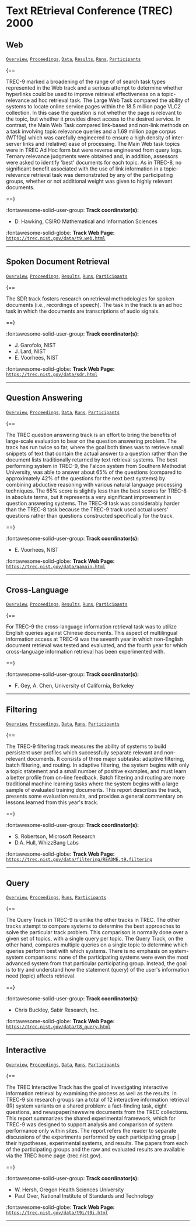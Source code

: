 # Text REtrieval Conference (TREC) 2000 

## Web

[`Overview`](./web/overview.md), [`Proceedings`](./web/proceedings.md), [`Data`](./web/data.md), [`Results`](./web/results.md), [`Runs`](./web/runs.md), [`Participants`](./web/participants.md)

{==

TREC-9 marked a broadening of the range of of search task types represented in the Web track and a serious attempt to determine whether hyperlinks could be used to improve retrieval effectiveness on a topic-relevance ad hoc retrieval task. The Large Web Task compared the ability of systems to locate online service pages within the 18.5 million page VLC2 collection. In this case the question is not whether the page is relevant to the topic, but whether it provides direct access to the desired service. In contrast, the Main Web Task compared link-based and non-link methods on a task involving topic relevance queries and a 1.69 million page corpus (WT10g) which was carefully engineered to ensure a high density of inter-server links and (relative) ease of processing. The Main Web task topics were in TREC Ad Hoc form but were reverse engineered from query logs. Ternary relevance judgments were obtained and, in addition, assessors were asked to identify 'best' documents for each topic. As in TREC-8, no significant benefit associated with the use of link information in a topic-relevance retrieval task was demonstrated by any of the participating groups, whether or not additional weight was given to highly relevant documents.

==}

:fontawesome-solid-user-group: **Track coordinator(s):**

- D. Hawking, CSIRO Mathematical and Information Sciences 


:fontawesome-solid-globe: **Track Web Page:** [`https://trec.nist.gov/data/t9.web.html`](https://trec.nist.gov/data/t9.web.html) 

---

## Spoken Document Retrieval

[`Overview`](./sdr/overview.md), [`Proceedings`](./sdr/proceedings.md), [`Results`](./sdr/results.md), [`Runs`](./sdr/runs.md), [`Participants`](./sdr/participants.md)

{==

The SDR track fosters research on retrieval methodologies for spoken documents (i.e., recordings of speech). The task in the track is an ad hoc task in which the documents are transcriptions of audio signals.

==}

:fontawesome-solid-user-group: **Track coordinator(s):**

- J. Garofolo, NIST 
- J. Lard, NIST 
- E. Voorhees, NIST 


:fontawesome-solid-globe: **Track Web Page:** [`https://trec.nist.gov/data/sdr.html`](https://trec.nist.gov/data/sdr.html) 

---

## Question Answering

[`Overview`](./qa/overview.md), [`Proceedings`](./qa/proceedings.md), [`Data`](./qa/data.md), [`Runs`](./qa/runs.md), [`Participants`](./qa/participants.md)

{==

The TREC question answering track is an effort to bring the benefits of large-scale evaluation to bear on the question answering problem. The track has run twice so far, where the goal both times was to retrieve small snippets of text that contain the actual answer to a question rather than the document lists traditionally returned by text retrieval systems. The best performing system in TREC-9, the Falcon system from Southern Methodist University, was able to answer about 65% of the questions (compared to approximately 42% of the questions for the next best systems) by combining abductive reasoning with various natural language processing techniques. The 65% score is slightly less than the best scores for TREC-8 in absolute terms, but it represents a very significant improvement in question answering systems. The TREC-9 task was considerably harder than the TREC-8 task because the TREC-9 track used actual users' questions rather than questions constructed specifically for the track.

==}

:fontawesome-solid-user-group: **Track coordinator(s):**

- E. Voorhees, NIST 


:fontawesome-solid-globe: **Track Web Page:** [`https://trec.nist.gov/data/qamain.html`](https://trec.nist.gov/data/qamain.html) 

---

## Cross-Language

[`Overview`](./xlingual/overview.md), [`Proceedings`](./xlingual/proceedings.md), [`Results`](./xlingual/results.md), [`Runs`](./xlingual/runs.md), [`Participants`](./xlingual/participants.md)

{==

For TREC-9 the cross-language information retrieval task was to utilize English queries against Chinese documents. This aspect of multilingual information access at TREC-9 was the seventh year in which non-English document retrieval was tested and evaluated, and the fourth year for which cross-language information retrieval has been experimented with.

==}

:fontawesome-solid-user-group: **Track coordinator(s):**

- F. Gey, A. Chen, University of California, Berkeley 




---

## Filtering

[`Overview`](./filtering/overview.md), [`Proceedings`](./filtering/proceedings.md), [`Data`](./filtering/data.md), [`Runs`](./filtering/runs.md), [`Participants`](./filtering/participants.md)

{==

The TREC-9 filtering track measures the ability of systems to build persistent user profiles which successfully separate relevant and non-relevant documents. It consists of three major subtasks: adaptive filtering, batch filtering, and routing. In adaptive filtering, the system begins with only a topic statement and a small number of positive examples, and must learn a better profile from on-line feedback. Batch filtering and routing are more traditional machine learning tasks where the system begins with a large sample of evaluated training documents. This report describes the track, presents some evaluation results, and provides a general commentary on lessons learned from this year's track.

==}

:fontawesome-solid-user-group: **Track coordinator(s):**

- S. Robertson, Microsoft Research 
- D.A. Hull, WhizzBang Labs 


:fontawesome-solid-globe: **Track Web Page:** [`https://trec.nist.gov/data/filtering/README.t9.filtering`](https://trec.nist.gov/data/filtering/README.t9.filtering) 

---

## Query

[`Overview`](./query/overview.md), [`Proceedings`](./query/proceedings.md), [`Runs`](./query/runs.md), [`Participants`](./query/participants.md)

{==

The Query Track in TREC-9 is unlike the other tracks in TREC. The other tracks attempt to compare systems to determine the best approaches to solve the particular track problem. This comparison is normally done over a given set of topics, with a single query per topic. The Query Track, on the other hand, compares multiple queries on a single topic to determine which queries perform best with which systems. There is no emphasis on system-system comparisons: none of the participating systems were even the most advanced system from that particular participating group. Instead, the goal is to try and understand how the statement (query) of the user's information need (topic) affects retrieval.

==}

:fontawesome-solid-user-group: **Track coordinator(s):**

- Chris Buckley, Sabir Research, Inc. 


:fontawesome-solid-globe: **Track Web Page:** [`https://trec.nist.gov/data/t8_query.html`](https://trec.nist.gov/data/t8_query.html) 

---

## Interactive

[`Overview`](./interactive/overview.md), [`Proceedings`](./interactive/proceedings.md), [`Data`](./interactive/data.md), [`Runs`](./interactive/runs.md), [`Participants`](./interactive/participants.md)

{==

The TREC Interactive Track has the goal of investigating interactive information retrieval by examining the process as well as the results. In TREC-9 six research groups ran a total of 12 interactive information retrieval (IR) system variants on a shared problem: a fact-finding task, eight questions, and newspaper/newswire documents from the TREC collections. This report summarizes the shared experimental framework, which for TREC-9 was designed to support analysis and comparison of system performance only within sites. The report refers the reader to separate discussions of the experiments performed by each participating group | their hypotheses, experimental systems, and results. The papers from each of the participating groups and the raw and evaluated results are available via the TREC home page (trec.nist.gov).

==}

:fontawesome-solid-user-group: **Track coordinator(s):**

- W. Hersh, Oregon Health Sciences University 
- Paul Over, National Institute of Standards and Technology 


:fontawesome-solid-globe: **Track Web Page:** [`https://trec.nist.gov/data/t9i/t9i.html`](https://trec.nist.gov/data/t9i/t9i.html) 

---

